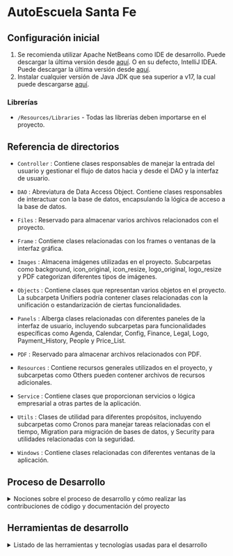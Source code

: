 # AutoEscuela Santa Fe

## Configuración inicial

1. Se recomienda utilizar Apache NetBeans como IDE de desarrollo. Puede descargar la última versión desde [aquí](https://netbeans.apache.org/front/main/download/). O en su defecto, IntelliJ IDEA. Puede descargar la última versión desde [aquí](https://www.jetbrains.com/es-es/idea/download/?section=windows).
2. Instalar cualquier versión de Java JDK que sea superior a v17, la cual puede descargarse [aquí]([https://nodejs.org/dist/v18.16.0/node-v18.16.0-x64.msi](https://www.oracle.com/ar/java/technologies/downloads/#java21)).

### Librerías

- `/Resources/Libraries` - Todas las librerías deben importarse en el proyecto.

## Referencia de directorios

- `Controller` : Contiene clases responsables de manejar la entrada del usuario y gestionar el flujo de datos hacia y desde el DAO y la interfaz de usuario.

- `DAO` : Abreviatura de Data Access Object. Contiene clases responsables de interactuar con la base de datos, encapsulando la lógica de acceso a la base de datos.

- `Files` : Reservado para almacenar varios archivos relacionados con el proyecto.

- `Frame` : Contiene clases relacionadas con los frames o ventanas de la interfaz gráfica.

- `Images` : Almacena imágenes utilizadas en el proyecto. Subcarpetas como background, icon_original, icon_resize, logo_original, logo_resize y PDF categorizan diferentes tipos de imágenes.

- `Objects` : Contiene clases que representan varios objetos en el proyecto. La subcarpeta Unifiers podría contener clases relacionadas con la unificación o estandarización de ciertas funcionalidades.

- `Panels` : Alberga clases relacionadas con diferentes paneles de la interfaz de usuario, incluyendo subcarpetas para funcionalidades específicas como Agenda, Calendar, Config, Finance, Legal, Logo, Payment_History, People y Price_List.

- `PDF` : Reservado para almacenar archivos relacionados con PDF.

- `Resources` : Contiene recursos generales utilizados en el proyecto, y subcarpetas como Others pueden contener archivos de recursos adicionales.

- `Service` : Contiene clases que proporcionan servicios o lógica empresarial a otras partes de la aplicación.

- `Utils` : Clases de utilidad para diferentes propósitos, incluyendo subcarpetas como Cronos para manejar tareas relacionadas con el tiempo, Migration para migración de bases de datos, y Security para utilidades relacionadas con la seguridad.

- `Windows` : Contiene clases relacionadas con diferentes ventanas de la aplicación.

## Proceso de Desarrollo

<details>

<summary>Nociones sobre el proceso de desarrollo y cómo realizar las contribuciones de código y documentación del proyecto</summary>

#### Consejos para generación de commits

- Hacer commits pequeños y frecuentes, para facilitar la revisión de los cambios.
  - Ejemplo: Si se está trabajando en una funcionalidad que requiere de 3 commits, se deberán realizar 3 commits, en lugar de realizar un commit con los 3 cambios.
  - Esto facilita la revisión de los cambios, ya que se puede revisar cada commit por separado.
  - Además, permite que si se encuentra un error en un commit, se pueda revertir ese commit sin afectar los demás.
- Escribir los mensajes de commits de forma breve y concisa, en tiempo presente.
  - 👌 Ejemplo: `[FE-#19] - Agrega componente de login`
  - ⛔ No: `[FE-#19] - Agregué componente de login`

#### Mensajes de commits

Para una mejor referencia de cuál es el área a la que contribuye un commit, se deben utilizar los siguientes prefijos en los mensajes de commits, acompañados por el ID correspondiente al issue al que pertenecen.

- **[AR]** - Arquitectura
- **[BE]** - Backend
- **[DM]** - Modelos de dominio
- **[DOCS]** - Documentación
- **[FE]** - Frontend
- **[TOOL]** - Herramientas de desarrollo

#### Ejemplos de mensaje de commits

- `[FE-#47] - Agrega componente de login`
- `[BE-#93] - Agrega endpoint de login`
- `[TOOL-#7] - Agrega librería @ngrx/store`

### Ramas de desarrollo (Branches)

- **main** - Rama principal del proyecto. Contiene la última versión estable del proyecto.
- **release/**_[numero_de_version]_ - Rama de lanzamiento de una versión. Contiene la última versión de la aplicación en producción.
  - Por ejemplo: `release/0.0.1` es la rama correspondiente a la versión 1.0.0 de la aplicación. A esta rama se deberán realizar los merges de las ramas de desarrollo de las nuevas funcionalidades previo al lanzamiento de esta versión.
- **feature/**_[id_issue][nombre_de_la_funcionalidad]_ - Rama de desarrollo de una funcionalidad, correspondiente a un issue determinado.
  - Por ejemplo: `feature/57-login` es la rama correspondiente al desarrollo de la funcionalidad de login, correspondiente al issue #57 en el repositorio.
- **bugfix/**_[id_issue][nombre_del_bug]_ - Rama de desarrollo de un bug, correspondiente a un issue determinado.
  - Por ejemplo: `bugfix/49-bug-flicker-en-header` es la rama correspondiente al desarrollo de la corrección de un bug de flicker en el header de la aplicación, correspondiente al issue #49 en el repositorio.

#### Manejo de ramas de desarrollo

Para más facilidad en el manejo de las ramas de desarrollo, se recomienda utilizar el módulo incorporado de GitHub Desktop (descargable [aquí](https://central.github.com/deployments/desktop/desktop/latest/win32)), al cual puede accederse haciendo click en la opción `Git` en la barra de menú superior y en el botón de la esquina inferior derecha del IDE, donde se visualiza la rama activa actual.

- Para crear una nueva rama de desarrollo, se debe hacer checkout de la rama `release/[numero_de_version]` vigente y crear (hacer checkout de) una nueva rama a partir de esta.
  - `git checkout release/[numero_de_version]
  - `git checkout -b feature/57-login`
- Para actualizar una rama de desarrollo, se debe hacer checkout de la rama `release/[numero_de_version]` vigente y realizar un merge hacia la rama de desarrollo correspondiente.
  - `git checkout release/[numero_de_version]`
  - `git pull'`
  - `git checkout feature/57-login`
  - `git merge release/[numero_de_version]`
  - `git push`
- Para actualizar una rama de desarrollo, se debe crear una nueva Pull Request desde la rama `release/[numero_de_version]` hacia la rama de desarrollo correspondiente.
- Para actualizar la rama `main`, se debe hacer checkout de la rama `main` y realizar un pull desde la rama `release/[numero_de_version]`.
  - `git checkout main`
  - `git pull release/[numero_de_version]`

#### Pull Requests

Para realizar un Pull Request, se debe crear una nueva Pull Request desde la rama `release/[numero_de_version]` hacia la rama de desarrollo correspondiente, utilizando el dashboard de pull requests

Los mensajes de cada Pull Request deben incluir el ID del issue al que pertenece, el nombre de la funcionalidad que se está desarrollando y el prefijo de las áreas del proyecto que modifican.

- Ejemplo: `[#57-FE] - Agrega componente de login`
- Ejemplo: `[#93-BE] - Agrega endpoint de login`
- Ejemplo: `[#7-TOOL] - Agrega librería @ngrx/store`
- Ejemplo: `[#49-FE] - Corrige bug de flicker en header`
- Ejemplo: `[#73-DM] - Agrega modelo User`

En el caso de que una PR modifique varias áreas del proyecto, se deberá incluir el prefijo de cada área modificada, separada por comas.

- Ejemplo: `[#93-BE,FE] - Agrega nuevo parámetro para request de login.`
- Ejemplo: `[#93-BE,FE,DM] - Agrega nuevo atributo al modelo Provider y lo utiliza en el request de login y su procesamiento.`
</details>

## Herramientas de desarrollo

<details>
<summary>Listado de las herramientas y tecnologías usadas para el desarrollo</summary>
#### Herramientas de desarrollo

- [IntelliJ 2023] - IDE para desarrollo de aplicaciones Java.
- [Visual Studio Code](https://code.visualstudio.com/) - Editor de codigo.
- [Git](https://git-scm.com/) - Sistema de control de versiones.
- [GitHub](https://github.com) - Plataforma de desarrollo colaborativo.
- [Github Projects](https://github.com) - Plataforma de gestión de proyectos.
- [DBeaver](https://dbeaver.io/) - Herramienta para administración de bases de datos.
- [MySQL](https://www.mysql.com/) - Base de datos relacional.

#### Despliegue de versiones de desarrollo

- [Vercel](https://vercel.com/) - Plataforma de hosting de aplicaciones web.
  - Para aplicaciones de frontend.
- [Render](https://render.com/) - Plataforma de hosting de aplicaciones web.
  - Para aplicaciones de backend.

#### Lenguajes de programación

- [Java](https://www.java.com/) - Lenguaje de programación versátil utilizado para el desarrollo de aplicaciones en una variedad de dominios, desde aplicaciones de escritorio 	hasta sistemas embebidos.
	- Versión: 17
- [SQL](https://www.mysql.com/) - Lenguaje de programación para desarrollo de procedimientos almacenados en MySQL DB.

